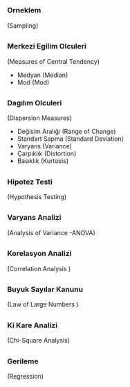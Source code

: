 ##
### Orneklem
(Sampling)

##
### Merkezi Egilim Olculeri
(Measures of Central Tendency)

  * Medyan (Median)
  * Mod (Mod)
##
### Dagılım Olculeri
(Dispersion Measures)

  * Değisim Aralığı (Range of Change)
  * Standart Sapma (Standard Deviation)
  * Varyans (Variance)
  * Çarpıklık (Distortion)
  * Basıklık (Kurtosis)

##
### Hipotez Testi
 (Hypothesis Testing)
##
### Varyans Analizi
(Analysis of Variance -ANOVA)

##
### Korelasyon Analizi
(Correlation Analysis )

##
### Buyuk Sayılar Kanunu
(Law of Large Numbers )

##
### Ki Kare Analizi
(Chi-Square Analysis)

##
### Gerileme
(Regression)

